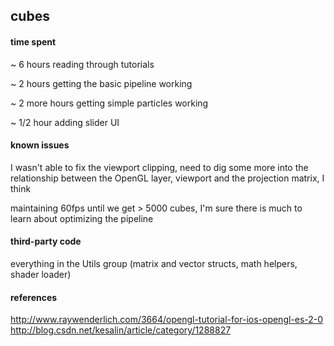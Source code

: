 ## cubes

#### time spent
~ 6 hours reading through tutorials

~ 2 hours getting the basic pipeline working

~ 2 more hours getting simple particles working

~ 1/2 hour adding slider UI

#### known issues
I wasn't able to fix the viewport clipping, need to dig some more into the relationship between the OpenGL layer, viewport and the projection matrix, I think

maintaining 60fps until we get > 5000 cubes, I'm sure there is much to learn about optimizing the pipeline

#### third-party code
everything in the Utils group (matrix and vector structs, math helpers, shader loader)

#### references
http://www.raywenderlich.com/3664/opengl-tutorial-for-ios-opengl-es-2-0
http://blog.csdn.net/kesalin/article/category/1288827
